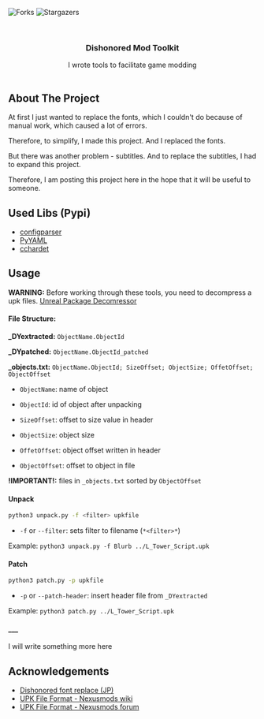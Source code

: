 ![Forks](https://img.shields.io/github/forks/deadYokai/dishonored-toolkit?style=social) ![Stargazers](https://img.shields.io/github/stars/deadYokai/dishonored-toolkit?style=social)

<br/>
<p align="center">
  <h3 align="center">Dishonored Mod Toolkit</h3>

  <p align="center">
    I wrote tools to facilitate game modding
    <br/>
    <br/>
  </p>
</p>


## About The Project

At first I just wanted to replace the fonts, which I couldn't do because of manual work, which caused a lot of errors.

Therefore, to simplify, I made this project. And I replaced the fonts.

But there was another problem - subtitles. And to replace the subtitles, I had to expand this project.

Therefore, I am posting this project here in the hope that it will be useful to someone.

## Used Libs (Pypi)

* [configparser](https://pypi.org/project/configparser/)
* [PyYAML](https://pypi.org/project/PyYAML/)
* [cchardet](https://pypi.org/project/cchardet/)

## Usage

**WARNING:** Before working through these tools, you need to decompress a upk files.  [Unreal Package Decomressor](https://www.gildor.org/downloads)

#### File Structure:

**_DYextracted:** `ObjectName.ObjectId`

**_DYpatched:** `ObjectName.ObjectId_patched`

**_objects.txt:** `ObjectName.ObjectId; SizeOffset; ObjectSize; OffetOffset; ObjectOffset`
* `ObjectName`: name of object

* `ObjectId`: id of object after unpacking

* `SizeOffset`: offset to size value in header

* `ObjectSize`: object size

* `OffetOffset`: object offset written in header

* `ObjectOffset`: offset to object in file

**!IMPORTANT!:** files in `_objects.txt` sorted by `ObjectOffset`

#### Unpack

```bash
python3 unpack.py -f <filter> upkfile
```
* `-f` or `--filter`: sets filter to filename (`*<filter>*`)

Example: `python3 unpack.py -f Blurb ../L_Tower_Script.upk`

#### Patch

```bash
python3 patch.py -p upkfile
```
* `-p` or `--patch-header`: insert header file from `_DYextracted`

Example: `python3 patch.py ../L_Tower_Script.upk`

#### ___

I will write something more here

## Acknowledgements

* [Dishonored font replace (JP)](https://awgsfoundry.com/blog-entry-549.html)
* [UPK File Format - Nexusmods wiki](https://wiki.nexusmods.com/index.php/UPK_File_Format_-_XCOM:EU_2012)
* [UPK File Format - Nexusmods forum](https://forums.nexusmods.com/index.php?/topic/1254328-upk-file-format/)

